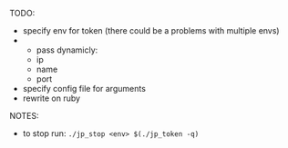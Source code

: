 TODO: 
- specify env for token (there could be a problems with multiple envs)
- - pass dynamicly:
  - ip
  - name
  - port
- specify config file for arguments
- rewrite on ruby


NOTES:
- to stop run: `./jp_stop <env> $(./jp_token -q)`
